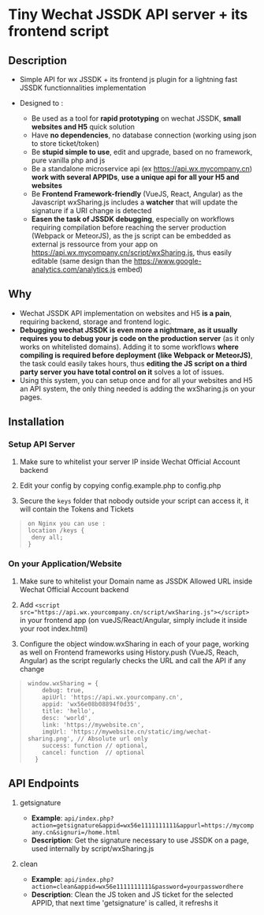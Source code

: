 # Tiny Wechat JSSDK API server + its frontend script

## Description

* Simple API for wx JSSDK + its frontend js plugin for a lightning fast JSSDK functionnalities implementation

* Designed to :
    * Be used as a tool for **rapid prototyping** on wechat JSSDK, **small websites and H5** quick solution
    * Have **no dependencies**, no database connection (working using json to store ticket/token)
    * Be **stupid simple to use**, edit and upgrade, based on no framework, pure vanilla php and js
    * Be a standalone microservice api (ex https://api.wx.mycompany.cn) **work with several APPIDs**, **use a unique api for all your H5 and websites**    
    * Be **Frontend Framework-friendly** (VueJS, React, Angular) as the Javascript wxSharing.js includes a **watcher** that will update the signature if a URI change is detected
    * **Easen the task of JSSDK debugging**, especially on workflows requiring compilation before reaching the server production (Webpack or MeteorJS), as the js script can be embedded as external js ressource from your app on https://api.wx.mycompany.cn/script/wxSharing.js, thus easily editable (same design than the https://www.google-analytics.com/analytics.js embed)

## Why

* Wechat JSSDK API implementation on websites and H5 **is a pain**, requiring backend, storage and frontend logic.
* **Debugging wechat JSSDK is even more a nightmare, as it usually requires you to debug your js code on the production server** (as it only works on whitelisted domains). Adding it to some workflows **where compiling is required before deployment (like Webpack or MeteorJS)**, the task could easily takes hours, thus **editing the JS script on a third party server you have total control on it** solves a lot of issues.
* Using this system, you can setup once and for all your websites and H5 an API system, the only thing needed is adding the wxSharing.js on your pages.

## Installation

### Setup API Server

   1. Make sure to whitelist your server IP inside Wechat Official Account backend
   
   2. Edit your config by copying config.example.php to config.php
   
   3. Secure the `keys` folder that nobody outside your script can access it, it will contain the Tokens and Tickets
   

   > ```
   > on Nginx you can use :
   > location /keys {
   >  deny all;
   > }
   > ```
   

### On your Application/Website 

   1. Make sure to whitelist your Domain name as JSSDK Allowed URL inside Wechat Official Account backend
   
   2. Add `<script src="https://api.wx.yourcompany.cn/script/wxSharing.js"></script>` in your frontend app (on vueJS/React/Angular, simply include it inside your root index.html)
   
   3. Configure the object window.wxSharing in each of your page, working as well on Frontend frameworks using History.push (VueJS, Reach, Angular) as the script regularly checks the URL and call the API if any change
   

   > ```
   > window.wxSharing = {
   >     debug: true,
   >     apiUrl: 'https://api.wx.yourcompany.cn',
   >     appid: 'wx56e08b08894f0d35',
   >     title: 'hello',
   >     desc: 'world',
   >     link: 'https://mywebsite.cn', 
   >     imgUrl: 'https://mywebsite.cn/static/img/wechat-sharing.png', // Absolute url only
   >     success: function // optional,
   >     cancel: function  // optional
   >   }
   > ```


## API Endpoints

1. getsignature

    * **Example**: `api/index.php?action=getsignature&appid=wx56e1111111111&appurl=https://mycompany.cn&signuri=/home.html`
    * **Description**: Get the signature necessary to use JSSDK on a page, used internally by script/wxSharing.js

2. clean 

    * **Example**: `api/index.php?action=clean&appid=wx56e1111111111&password=yourpasswordhere`
    * **Description**: Clean the JS token and JS ticket for the selected APPID, that next time 'getsignature' is called, it refreshs it

